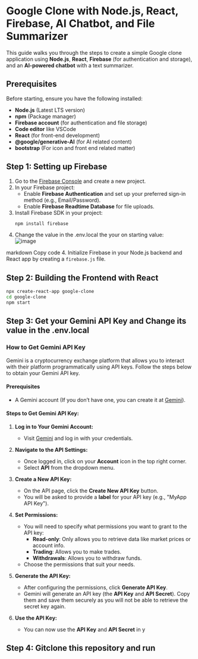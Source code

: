 # Google Clone with Node.js, React, Firebase, AI Chatbot, and File Summarizer

This guide walks you through the steps to create a simple Google clone application using **Node.js**, **React**, **Firebase** (for authentication and storage), and an **AI-powered chatbot** with a text summarizer. 

## Prerequisites

Before starting, ensure you have the following installed:
- **Node.js** (Latest LTS version)
- **npm** (Package manager)
- **Firebase account** (for authentication and file storage)
- **Code editor** like VSCode
- **React** (for front-end development)
- **@google/generative-AI** (for AI related content)
- **bootstrap** (For icon and front end related matter)

## Step 1: Setting up Firebase

1. Go to the [Firebase Console](https://console.firebase.google.com/) and create a new project.
2. In your Firebase project:
   - Enable **Firebase Authentication** and set up your preferred sign-in method (e.g., Email/Password).
   - Enable **Firebase Readtime Database** for file uploads.
3. Install Firebase SDK in your project:
   ```bash
   npm install firebase
4. Change the value in the .env.local the your on starting value:</br>
![image](https://github.com/user-attachments/assets/fbe0878c-8d50-45fa-ae2b-44febd8ba2fa)

markdown
Copy code
4. Initialize Firebase in your Node.js backend and React app by creating a `firebase.js` file.

## Step 2: Building the Frontend with React
```bash
npx create-react-app google-clone
cd google-clone
npm start
```

## Step 3: Get your Gemini API Key and Change its value in the .env.local
### How to Get Gemini API Key

Gemini is a cryptocurrency exchange platform that allows you to interact with their platform programmatically using API keys. Follow the steps below to obtain your Gemini API key.

#### Prerequisites
- A Gemini account (If you don’t have one, you can create it at [Gemini](https://www.gemini.com/)).

#### Steps to Get Gemini API Key:

1. **Log in to Your Gemini Account:**
   - Visit [Gemini](https://www.gemini.com/) and log in with your credentials.

2. **Navigate to the API Settings:**
   - Once logged in, click on your **Account** icon in the top right corner.
   - Select **API** from the dropdown menu.

3. **Create a New API Key:**
   - On the API page, click the **Create New API Key** button.
   - You will be asked to provide a **label** for your API key (e.g., "MyApp API Key").

4. **Set Permissions:**
   - You will need to specify what permissions you want to grant to the API key:
     - **Read-only**: Only allows you to retrieve data like market prices or account info.
     - **Trading**: Allows you to make trades.
     - **Withdrawals**: Allows you to withdraw funds.
   - Choose the permissions that suit your needs.

5. **Generate the API Key:**
   - After configuring the permissions, click **Generate API Key**.
   - Gemini will generate an API key (the **API Key** and **API Secret**). Copy them and save them securely as you will not be able to retrieve the secret key again.

6. **Use the API Key:**
   - You can now use the **API Key** and **API Secret** in y


## Step 4: Gitclone this repository and run



